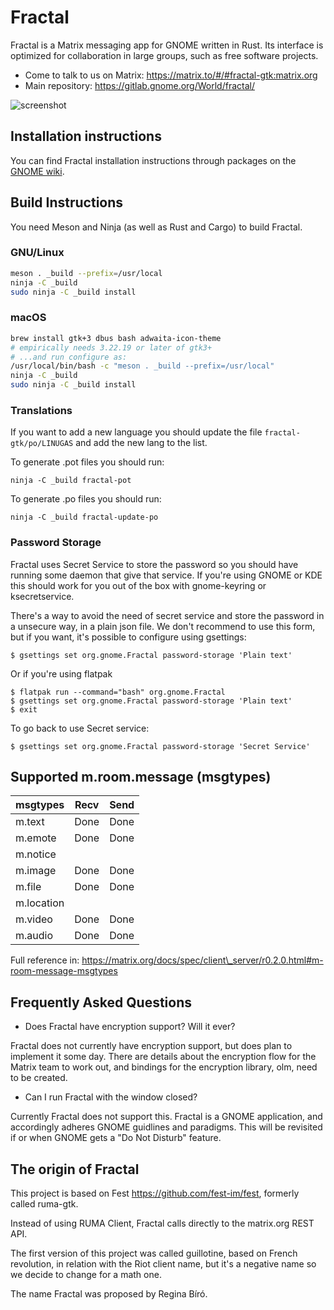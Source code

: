 # Fractal

Fractal is a Matrix messaging app for GNOME written in Rust. Its interface is optimized for collaboration in large groups, such as free software projects.

* Come to talk to us on Matrix: <https://matrix.to/#/#fractal-gtk:matrix.org>
* Main repository: <https://gitlab.gnome.org/World/fractal/>

![screenshot](https://gitlab.gnome.org/World/fractal/raw/master/screenshots/fractal.png)

## Installation instructions

You can find Fractal installation instructions through packages on the [GNOME wiki](https://wiki.gnome.org/Apps/Fractal).

## Build Instructions

You need Meson and Ninja (as well as Rust and Cargo) to build Fractal.

### GNU/Linux

```sh
meson . _build --prefix=/usr/local
ninja -C _build
sudo ninja -C _build install
```

### macOS

```sh
brew install gtk+3 dbus bash adwaita-icon-theme
# empirically needs 3.22.19 or later of gtk3+
# ...and run configure as:
/usr/local/bin/bash -c "meson . _build --prefix=/usr/local"
ninja -C _build
sudo ninja -C _build install
```

### Translations

If you want to add a new language you should update the file
`fractal-gtk/po/LINUGAS` and add the new lang to the list.

To generate .pot files you should run:

```
ninja -C _build fractal-pot
```

To generate .po files you should run:

```
ninja -C _build fractal-update-po
```

### Password Storage

Fractal uses Secret Service to store the password so you should have
running some daemon that give that service. If you're using GNOME or KDE
this should work for you out of the box with gnome-keyring or
ksecretservice.

There's a way to avoid the need of secret service and store the password in
a unsecure way, in a plain json file. We don't recommend to use this form,
but if you want, it's possible to configure using gsettings:

```
$ gsettings set org.gnome.Fractal password-storage 'Plain text'
```

Or if you're using flatpak

```
$ flatpak run --command="bash" org.gnome.Fractal
$ gsettings set org.gnome.Fractal password-storage 'Plain text'
$ exit
```

To go back to use Secret service:

```
$ gsettings set org.gnome.Fractal password-storage 'Secret Service'
```

## Supported m.room.message (msgtypes)

msgtypes          | Recv                | Send
--------          | -----               | ------
m.text            | Done                | Done
m.emote           | Done                | Done
m.notice          |                     |
m.image           | Done                | Done
m.file            | Done                | Done
m.location        |                     |
m.video           | Done                | Done
m.audio           | Done                | Done

Full reference in: <https://matrix.org/docs/spec/client\_server/r0.2.0.html#m-room-message-msgtypes>

## Frequently Asked Questions

* Does Fractal have encryption support? Will it ever?

Fractal does not currently have encryption support, but
does plan to implement it some day. There are details
about the encryption flow for the Matrix team to work out,
and bindings for the encryption library, olm, need to
be created.

* Can I run Fractal with the window closed?

Currently Fractal does not support this. Fractal is a
GNOME application, and accordingly adheres GNOME
guidlines and paradigms. This will be revisited if or
when GNOME gets a "Do Not Disturb" feature.

## The origin of Fractal

This project is based on Fest <https://github.com/fest-im/fest>, formerly called ruma-gtk.

Instead of using RUMA Client, Fractal calls directly to the matrix.org
REST API.

The first version of this project was called guillotine, based on French revolution,
in relation with the Riot client name, but it's a negative name so we decide
to change for a math one.

The name Fractal was proposed by Regina Bíró.
